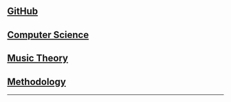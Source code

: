 
## [GitHub](https://github.com/mengxianbin)

## [Computer Science](https://mengxianbin.github.io/cs-notes/site)

## [Music Theory](https://mengxianbin.github.io/mu-notes/content)

## [Methodology](https://mengxianbin.github.io/me-notes/content)

---
